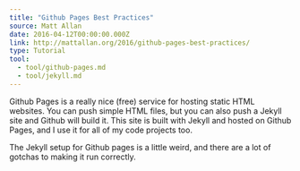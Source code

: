 ```yaml
---
title: "Github Pages Best Practices"
source: Matt Allan
date: 2016-04-12T00:00:00.000Z
link: http://mattallan.org/2016/github-pages-best-practices/
type: Tutorial
tool:
  - tool/github-pages.md
  - tool/jekyll.md
---
```

Github Pages is a really nice (free) service for hosting static HTML websites. You can push simple HTML files, but you can also push a Jekyll site and Github will build it. This site is built with Jekyll and hosted on Github Pages, and I use it for all of my code projects too.
 
The Jekyll setup for Github pages is a little weird, and there are a lot of gotchas to making it run correctly.






